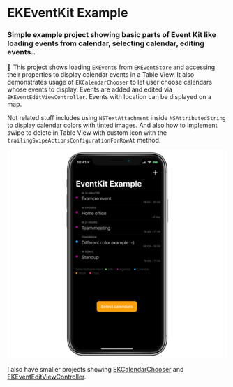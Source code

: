 # EKEventKit Example

### Simple example project showing basic parts of Event Kit like loading events from calendar, selecting calendar, editing events..

📅 This project shows loading `EKEvent`s from `EKEventStore` and accessing their properties to display calendar events in a Table View. It also demonstrates usage of `EKCalendarChooser` to let user choose calendars whose events to display. Events are added and edited via `EKEventEditViewController`. Events with location can be displayed on a map.

Not related stuff includes using `NSTextAttachment` inside `NSAttributedString` to display calendar colors with tinted images. And also how to implement swipe to delete in Table View with custom icon with the `trailingSwipeActionsConfigurationForRowAt` method.

![](Images/showcase.png)

I also have smaller projects showing [EKCalendarChooser](https://github.com/nemecek-filip/EKCalendarChooser.Example) and [EKEventEditViewController](https://github.com/nemecek-filip/EKEventEditViewController.Example).